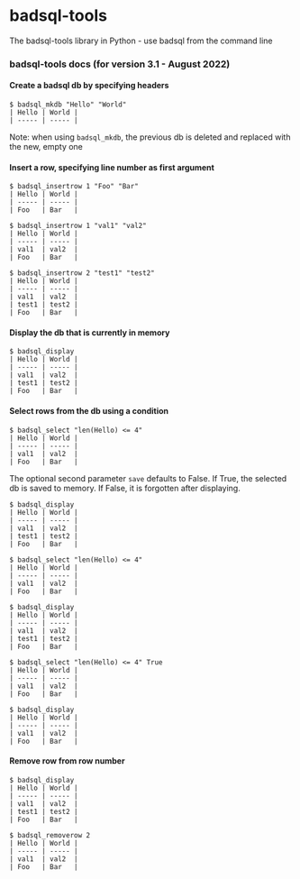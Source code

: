 # badsql-tools
The badsql-tools library in Python - use badsql from the command line

### badsql-tools docs (for version 3.1 - August 2022)

#### Create a badsql db by specifying headers

```
$ badsql_mkdb "Hello" "World"
| Hello | World |
| ----- | ----- |
```

Note: when using `badsql_mkdb`, the previous db is deleted and replaced with the new, empty one

#### Insert a row, specifying line number as first argument

```
$ badsql_insertrow 1 "Foo" "Bar"
| Hello | World |
| ----- | ----- |
| Foo   | Bar   |

$ badsql_insertrow 1 "val1" "val2"
| Hello | World |
| ----- | ----- |
| val1  | val2  |
| Foo   | Bar   |

$ badsql_insertrow 2 "test1" "test2"
| Hello | World |
| ----- | ----- |
| val1  | val2  |
| test1 | test2 |
| Foo   | Bar   |
```

#### Display the db that is currently in memory

```
$ badsql_display
| Hello | World |
| ----- | ----- |
| val1  | val2  |
| test1 | test2 |
| Foo   | Bar   |
```

#### Select rows from the db using a condition

```
$ badsql_select "len(Hello) <= 4"
| Hello | World |
| ----- | ----- |
| val1  | val2  |
| Foo   | Bar   |
```

The optional second parameter `save` defaults to False. If True, the selected db is saved to memory. If False, it is forgotten after displaying.

```
$ badsql_display
| Hello | World |
| ----- | ----- |
| val1  | val2  |
| test1 | test2 |
| Foo   | Bar   |

$ badsql_select "len(Hello) <= 4"
| Hello | World |
| ----- | ----- |
| val1  | val2  |
| Foo   | Bar   |

$ badsql_display
| Hello | World |
| ----- | ----- |
| val1  | val2  |
| test1 | test2 |
| Foo   | Bar   |

$ badsql_select "len(Hello) <= 4" True
| Hello | World |
| ----- | ----- |
| val1  | val2  |
| Foo   | Bar   |

$ badsql_display
| Hello | World |
| ----- | ----- |
| val1  | val2  |
| Foo   | Bar   |
```

#### Remove row from row number

```
$ badsql_display
| Hello | World |
| ----- | ----- |
| val1  | val2  |
| test1 | test2 |
| Foo   | Bar   |

$ badsql_removerow 2
| Hello | World |
| ----- | ----- |
| val1  | val2  |
| Foo   | Bar   |
```

